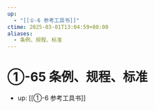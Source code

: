 ```yaml
---
up:
  - "[[①-6 参考工具书]]"
ctime: 2025-03-01T13:04:59+08:00
aliases:
  - 条例、规程、标准
---
```


# ①-65 条例、规程、标准

- up: [[①-6 参考工具书]]
